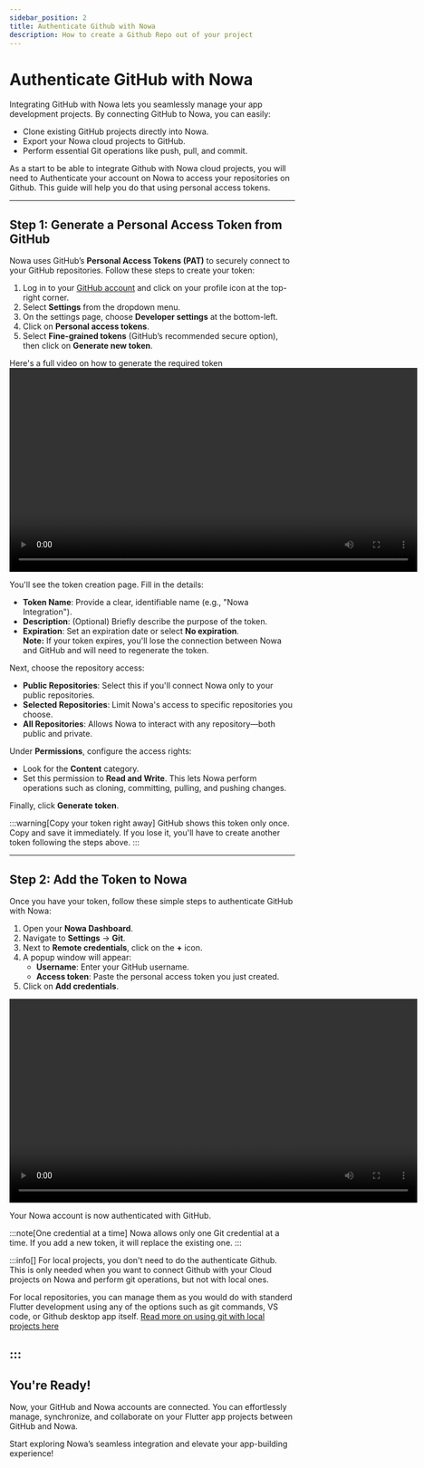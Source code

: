 ```yaml
---
sidebar_position: 2
title: Authenticate Github with Nowa
description: How to create a Github Repo out of your project
---
```


# Authenticate GitHub with Nowa

Integrating GitHub with Nowa lets you seamlessly manage your app development projects. By connecting GitHub to Nowa, you can easily:

- Clone existing GitHub projects directly into Nowa.
- Export your Nowa cloud projects to GitHub.
- Perform essential Git operations like push, pull, and commit.

As a start to be able to integrate Github with Nowa cloud projects, you will need to Authenticate your account on Nowa to access your repositories on Github.  This guide will help you do that using personal access tokens.

---

## Step 1: Generate a Personal Access Token from GitHub

Nowa uses GitHub’s **Personal Access Tokens (PAT)** to securely connect to your GitHub repositories. Follow these steps to create your token:

1. Log in to your [GitHub account](https://github.com/) and click on your profile icon at the top-right corner.
2. Select **Settings** from the dropdown menu.
3. On the settings page, choose **Developer settings** at the bottom-left.
4. Click on **Personal access tokens**.
5. Select **Fine-grained tokens** (GitHub’s recommended secure option), then click on **Generate new token**.

Here's a full video on how to generate the required token
<video controls width="720">
  <source src="/img/git/generate_token.mp4" type="video/mp4" />
  Your browser does not support the video tag.
</video>


You'll see the token creation page. Fill in the details:

- **Token Name**: Provide a clear, identifiable name (e.g., "Nowa Integration").
- **Description**: (Optional) Briefly describe the purpose of the token.
- **Expiration**: Set an expiration date or select **No expiration**.  
    **Note:** If your token expires, you'll lose the connection between Nowa and GitHub and will need to regenerate the token.

Next, choose the repository access:

- **Public Repositories**: Select this if you'll connect Nowa only to your public repositories.
- **Selected Repositories**: Limit Nowa's access to specific repositories you choose.
- **All Repositories**: Allows Nowa to interact with any repository—both public and private.

Under **Permissions**, configure the access rights:

- Look for the **Content** category.
- Set this permission to **Read and Write**. This lets Nowa perform operations such as cloning, committing, pulling, and pushing changes.

Finally, click **Generate token**.

:::warning[Copy your token right away]
GitHub shows this token only once. Copy and save it immediately. If you lose it, you'll have to create another token following the steps above.
:::

---

## Step 2: Add the Token to Nowa

Once you have your token, follow these simple steps to authenticate GitHub with Nowa:

1. Open your **Nowa Dashboard**.
2. Navigate to **Settings** → **Git**.
3. Next to **Remote credentials**, click on the **+** icon.
4. A popup window will appear:
    - **Username**: Enter your GitHub username.
    - **Access token**: Paste the personal access token you just created.
5. Click on **Add credentials**.

<video controls width="720">
  <source src="/img/git/add_token.mp4" type="video/mp4" />
  Your browser does not support the video tag.
</video>

Your Nowa account is now authenticated with GitHub.

:::note[One credential at a time]
Nowa allows only one Git credential at a time. If you add a new token, it will replace the existing one.
:::

:::info[]
For local projects, you don't need to do the authenticate Github. This is only needed when you want to connect Github with your Cloud projects on Nowa and perform git operations, but not with local ones.

For local repositories, you can manage them as you would do with standerd Flutter development using any of the options such as git commands, VS code, or Github desktop app itself. [Read more on using git with local projects here](./git-local.md)

:::
---

## You're Ready!

Now, your GitHub and Nowa accounts are connected. You can effortlessly manage, synchronize, and collaborate on your Flutter app projects between GitHub and Nowa.

Start exploring Nowa’s seamless integration and elevate your app-building experience!









